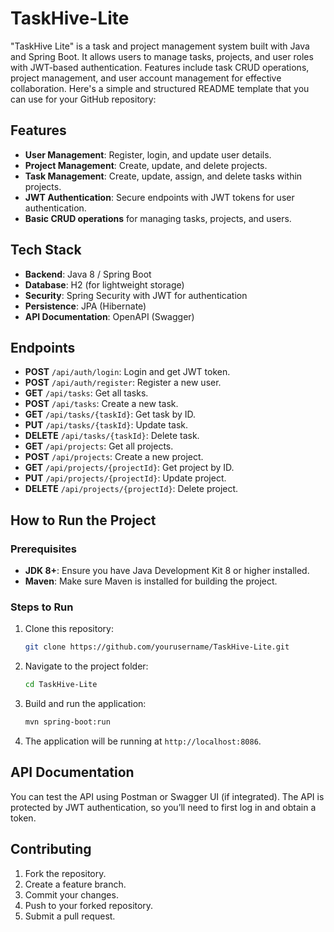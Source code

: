 # TaskHive-Lite
"TaskHive Lite" is a task and project management system built with Java and Spring Boot. It allows users to manage tasks, projects, and user roles with JWT-based authentication. Features include task CRUD operations, project management, and user account management for effective collaboration.
Here's a simple and structured README template that you can use for your GitHub repository:

## Features

- **User Management**: Register, login, and update user details.
- **Project Management**: Create, update, and delete projects.
- **Task Management**: Create, update, assign, and delete tasks within projects.
- **JWT Authentication**: Secure endpoints with JWT tokens for user authentication.
- **Basic CRUD operations** for managing tasks, projects, and users.

## Tech Stack

- **Backend**: Java 8 / Spring Boot
- **Database**: H2 (for lightweight storage)
- **Security**: Spring Security with JWT for authentication
- **Persistence**: JPA (Hibernate)
- **API Documentation**: OpenAPI (Swagger)

## Endpoints

- **POST** `/api/auth/login`: Login and get JWT token.
- **POST** `/api/auth/register`: Register a new user.
- **GET** `/api/tasks`: Get all tasks.
- **POST** `/api/tasks`: Create a new task.
- **GET** `/api/tasks/{taskId}`: Get task by ID.
- **PUT** `/api/tasks/{taskId}`: Update task.
- **DELETE** `/api/tasks/{taskId}`: Delete task.
- **GET** `/api/projects`: Get all projects.
- **POST** `/api/projects`: Create a new project.
- **GET** `/api/projects/{projectId}`: Get project by ID.
- **PUT** `/api/projects/{projectId}`: Update project.
- **DELETE** `/api/projects/{projectId}`: Delete project.

## How to Run the Project

### Prerequisites

- **JDK 8+**: Ensure you have Java Development Kit 8 or higher installed.
- **Maven**: Make sure Maven is installed for building the project.

### Steps to Run

1. Clone this repository:
   ```bash
   git clone https://github.com/yourusername/TaskHive-Lite.git
   ```

2. Navigate to the project folder:
   ```bash
   cd TaskHive-Lite
   ```

3. Build and run the application:
   ```bash
   mvn spring-boot:run
   ```

4. The application will be running at `http://localhost:8086`.

## API Documentation

You can test the API using Postman or Swagger UI (if integrated). The API is protected by JWT authentication, so you’ll need to first log in and obtain a token.

## Contributing

1. Fork the repository.
2. Create a feature branch.
3. Commit your changes.
4. Push to your forked repository.
5. Submit a pull request.
